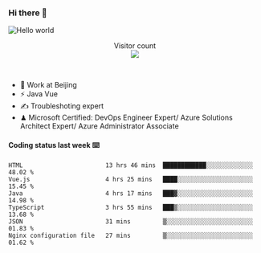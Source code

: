 ### Hi there 👋

<img src="https://raw.githubusercontent.com/sagar-viradiya/sagar-viradiya/master/resources/banner.png" alt="Hello world">
<p align="center"> 
  Visitor count<br/>
  <img src="https://profile-counter.glitch.me/youszoe/count.svg" />
</p>
<br/>

- 🍻 Work at Beijing 
- ⚡ Java Vue
- ✍️ Troubleshoting expert
- ♟  Microsoft Certified: DevOps Engineer Expert/ Azure Solutions Architect Expert/ Azure Administrator Associate

#### Coding status last week ⌨️

<!--START_SECTION:waka-->

```text
HTML                       13 hrs 46 mins  ████████████░░░░░░░░░░░░░   48.02 %
Vue.js                     4 hrs 25 mins   ████░░░░░░░░░░░░░░░░░░░░░   15.45 %
Java                       4 hrs 17 mins   ███▓░░░░░░░░░░░░░░░░░░░░░   14.98 %
TypeScript                 3 hrs 55 mins   ███▒░░░░░░░░░░░░░░░░░░░░░   13.68 %
JSON                       31 mins         ▒░░░░░░░░░░░░░░░░░░░░░░░░   01.83 %
Nginx configuration file   27 mins         ▒░░░░░░░░░░░░░░░░░░░░░░░░   01.62 %
```

<!--END_SECTION:waka-->

<br/>
<center><img src="http://ghchart.rshah.org/409ba5/yousazoe" alt="" /></center>


